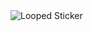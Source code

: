 

<img src="https://drive.google.com/file/d/1o9TUVYYxu8MmBwI8PLggrVGePV7hbCXL/view?usp=sharing" alt="Looped Sticker" style="max-width: 100%; height: auto;" />
</div>
